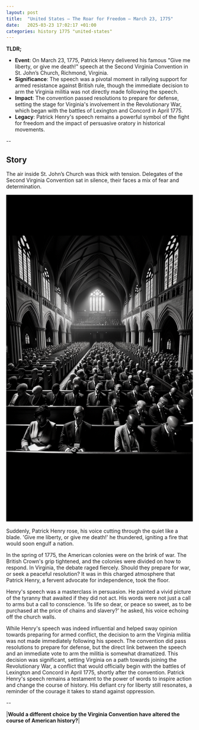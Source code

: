 ```yaml
---
layout: post
title:  "United States – The Roar for Freedom – March 23, 1775"
date:   2025-03-23 17:02:17 +01:00
categories: history 1775 "united-states"
---
```


**TLDR;**
- **Event**: On March 23, 1775, Patrick Henry delivered his famous "Give me liberty, or give me death!" speech at the Second Virginia Convention in St. John’s Church, Richmond, Virginia.
- **Significance**: The speech was a pivotal moment in rallying support for armed resistance against British rule, though the immediate decision to arm the Virginia militia was not directly made following the speech.
- **Impact**: The convention passed resolutions to prepare for defense, setting the stage for Virginia's involvement in the Revolutionary War, which began with the battles of Lexington and Concord in April 1775.
- **Legacy**: Patrick Henry's speech remains a powerful symbol of the fight for freedom and the impact of persuasive oratory in historical movements.

--

## Story

The air inside St. John’s Church was thick with tension. Delegates of the Second Virginia Convention sat in silence, their faces a mix of fear and determination.

![Image](/assets/images/23_March_bf064a12f8b51ca7d64469be6aca6ed5.png)

Suddenly, Patrick Henry rose, his voice cutting through the quiet like a blade. 'Give me liberty, or give me death!' he thundered, igniting a fire that would soon engulf a nation.

In the spring of 1775, the American colonies were on the brink of war. The British Crown's grip tightened, and the colonies were divided on how to respond. In Virginia, the debate raged fiercely. Should they prepare for war, or seek a peaceful resolution? It was in this charged atmosphere that Patrick Henry, a fervent advocate for independence, took the floor.

Henry's speech was a masterclass in persuasion. He painted a vivid picture of the tyranny that awaited if they did not act. His words were not just a call to arms but a call to conscience. 'Is life so dear, or peace so sweet, as to be purchased at the price of chains and slavery?' he asked, his voice echoing off the church walls.

While Henry's speech was indeed influential and helped sway opinion towards preparing for armed conflict, the decision to arm the Virginia militia was not made immediately following his speech. The convention did pass resolutions to prepare for defense, but the direct link between the speech and an immediate vote to arm the militia is somewhat dramatized. This decision was significant, setting Virginia on a path towards joining the Revolutionary War, a conflict that would officially begin with the battles of Lexington and Concord in April 1775, shortly after the convention. Patrick Henry's speech remains a testament to the power of words to inspire action and change the course of history. His defiant cry for liberty still resonates, a reminder of the courage it takes to stand against oppression.

--

|**Would a different choice by the Virginia Convention have altered the course of American history?**|

